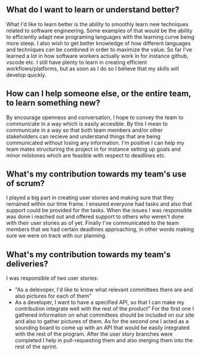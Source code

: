## What do I want to learn or understand better? 
What I'd like to learn better is the ability to smoothly learn new techniques related to software engineering. Some examples of that would be the ability to efficiently adapt new programing languages with the learning curve being more steep. I also wish to get better knowledge of how different languages and techniques can be combined in order to maximize the value. So far I've learned a lot in how software workers actually work in for instance github, vscode etc. I still have plenty to learn in creating efficient workflows/platforms, but as soon as I do so I believe that my skills will develop quickly.

## How can I help someone else, or the entire team, to learn something new? ##
By encourage openness and conversation, I hope to convey the team to communicate in a way which is easily accesible. By this I mean to communicate in a way so that both team members and/or other stakeholders can recieve and understand things that are being communicated without losing any information. I'm positive I can help my team mates structurinig the project in for instance setting up goals and minor milstones which are feasible with respect to deadlines etc.

## What's my contribution towards my team's use of scrum? ##
I played a big part in creating user stories and making sure that they remained within our time frame. I ensured everyone had tasks and also that support could be provided for the tasks. When the issues I was responsible was done i reached out and offered support to others who weren't done with their user stories as of yet. Finally I've communicated to the team members that we had certain deadlines approaching, in other words making sure we were on track with  our planning.


## What's my contribution towards my team's deliveries? ##
I was responsible of two user stories:
- "As a delevoper, I'd like to know what relevant committees there are and also pictures for each of them" 
- As a developer, I want to have a specified API, so that I can make my contribution integrate well with the rest of the product"
For the first one I gathered information on what committees should be included on our site and also to gather pictures of them. As for the second one I acted as a sounding board to come up with an API that would be easily integrated with the rest of the program. After the user story branches were completed I help in pull-requesting them and also merging them into the rest of the sprint.